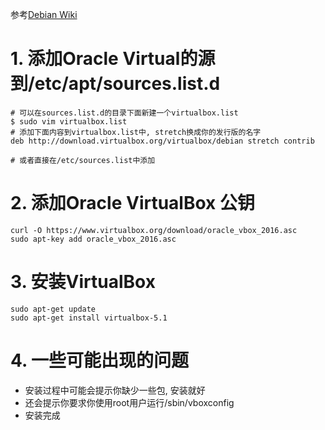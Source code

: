 参考[Debian Wiki](https://wiki.debian.org/VirtualBox#Debian_9_.22Stretch.22)

# 1. 添加Oracle Virtual的源到/etc/apt/sources.list.d

```shell
# 可以在sources.list.d的目录下面新建一个virtualbox.list
$ sudo vim virtualbox.list
# 添加下面内容到virtualbox.list中, stretch换成你的发行版的名字
deb http://download.virtualbox.org/virtualbox/debian stretch contrib

# 或者直接在/etc/sources.list中添加
```

# 2. 添加Oracle VirtualBox 公钥

```shell
curl -O https://www.virtualbox.org/download/oracle_vbox_2016.asc
sudo apt-key add oracle_vbox_2016.asc
```

# 3. 安装VirtualBox

```shell
sudo apt-get update
sudo apt-get install virtualbox-5.1
```

# 4. 一些可能出现的问题

- 安装过程中可能会提示你缺少一些包, 安装就好
- 还会提示你要求你使用root用户运行/sbin/vboxconfig
- 安装完成


